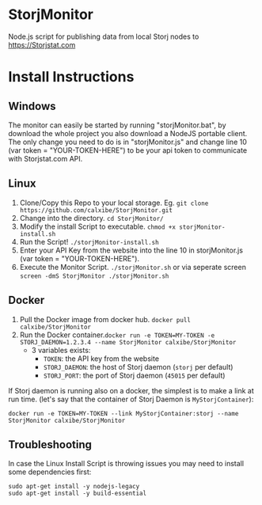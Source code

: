 # StorjMonitor
Node.js script for publishing data from local Storj nodes to https://Storjstat.com


# Install Instructions

## Windows

The monitor can easily be started by running "storjMonitor.bat", by download the whole project you also download a NodeJS portable client. The only change you need to do is in "storjMonitor.js" and change line 10 (var token = "YOUR-TOKEN-HERE") to be your api token to communicate with Storjstat.com API.

## Linux

1. Clone/Copy this Repo to your local storage. Eg. `git clone https://github.com/calxibe/StorjMonitor.git `
2. Change into the directory. `cd StorjMonitor/`
3. Modify the install Script to executable. `chmod +x storjMonitor-install.sh`
4. Run the Script! `./storjMonitor-install.sh`
5. Enter your API Key from the website into the line 10 in storjMonitor.js (var token = "YOUR-TOKEN-HERE").
6. Execute the Monitor Script. `./storjMonitor.sh` or via seperate screen `screen -dmS StorjMonitor ./storjMonitor.sh`

## Docker

1. Pull the Docker image from docker hub. `docker pull calxibe/StorjMonitor`
2. Run the Docker container.`docker run -e TOKEN=MY-TOKEN -e STORJ_DAEMON=1.2.3.4 --name StorjMonitor calxibe/StorjMonitor`
   * 3 variables exists:
     * `TOKEN`: the API key from the website
     * `STORJ_DAEMON`: the host of Storj daemon (`storj` per default)
     * `STORJ_PORT`: the port of Storj daemon (`45015` per default)

If Storj daemon is running also on a docker, the simplest is to make a link at
run time. (let's say that the container of Storj Daemon is `MyStorjContainer`):

```
docker run -e TOKEN=MY-TOKEN --link MyStorjContainer:storj --name StorjMonitor calxibe/StorjMonitor
```

## Troubleshooting

In case the Linux Install Script is throwing issues you may need to install some dependencies first:
```
sudo apt-get install -y nodejs-legacy
sudo apt-get install -y build-essential
```
